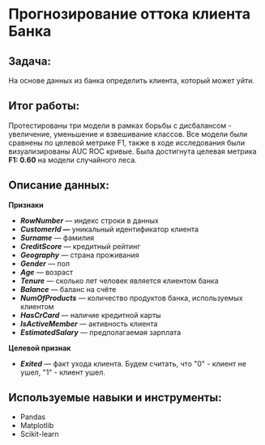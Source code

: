 # Прогнозирование оттока клиента Банка

## Задача:
На основе данных из банка определить клиента, который может уйти.

## Итог работы:
Протестированы три модели в рамках борьбы с дисбалансом - увеличение, уменьшение и взвешивание классов. Все модели были сравнены по целевой метрике F1, также в ходе исследования были визуализированы AUC ROC кривые. Была достигнута целевая метрика **F1: 0.60** на модели случайного леса.

## Описание данных:

**Признаки**
- ***RowNumber*** — индекс строки в данных
- ***CustomerId —*** уникальный идентификатор клиента
- ***Surname*** — фамилия
- ***CreditScore*** — кредитный рейтинг
- ***Geography*** — страна проживания
- ***Gender*** — пол
- ***Age*** — возраст
- ***Tenure*** — сколько лет человек является клиентом банка
- ***Balance*** — баланс на счёте
- ***NumOfProducts*** — количество продуктов банка, используемых клиентом
- ***HasCrCard*** — наличие кредитной карты
- ***IsActiveMember*** — активность клиента
- ***EstimatedSalary*** — предполагаемая зарплата

**Целевой признак**
- ***Exited*** — факт ухода клиента. Будем считать, что "0" - клиент не ушел, "1" - клиент ушел.

## Используемые навыки и инструменты:
- Pandas
- Matplotlib
- Scikit-learn
